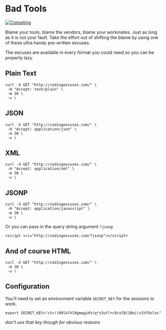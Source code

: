Bad Tools
=========

[![Compiling](http://imgs.xkcd.com/comics/compiling.png)](http://xkcd.com/303/)

Blame your tools, blame the vendors, blame your workmates. Just as long as it is not your fault. Take the effort out of shifting the blame by using one of these ultra handy pre-written excuses.

The excuses are available in every format you could need so you can be properly lazy.

Plain Text
----------

    curl -X GET "http://codingexcuses.com/" \
     -H "Accept: text/plain" \
     -m 30 \
     -v \

JSON
----

    curl -X GET "http://codingexcuses.com/" \
     -H "Accept: application/json" \
     -m 30 \
     -v \

XML
---

    curl -X GET "http://codingexcuses.com/" \
     -H "Accept: application/xml" \
     -m 30 \
     -v \

JSONP
-----

    curl -X GET "http://codingexcuses.com/" \
     -H "Accept: application/javascript" \
     -m 30 \
     -v \

Or you can pass in the query string argument `?jsonp`

    <script src="http://codingexcuses.com/?jsonp"></script>

And of course HTML
------------------

    curl -X GET "http://codingexcuses.com/" \
     -m 30 \
     -v \

Configuration
-------------

You'll need to set an environment variable `SECRET_KEY` for the sessions to work.

    export SECRET_KEY="ct=!)09l4)hl8gmwgid%(q*z3uf(+c9ra7@(10ni!x1%f6vlxc"

_don't use that key though for obvious reasons_

